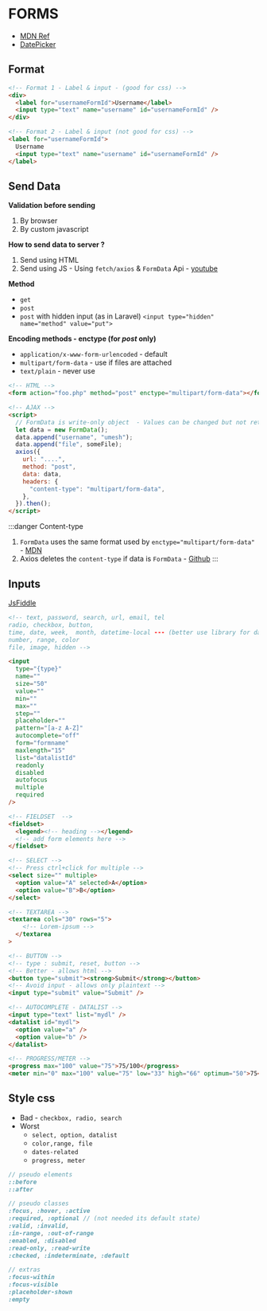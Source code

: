 # FORMS

- [MDN Ref](https://developer.mozilla.org/en-US/docs/Web/HTML/Element/input)
- [DatePicker](https://flatlogic.com/blog/best-javascript-date-picker-libraries/)

## Format

```html
<!-- Format 1 - Label & input - (good for css) -->
<div>
  <label for="usernameFormId">Username</label>
  <input type="text" name="username" id="usernameFormId" />
</div>

<!-- Format 2 - Label & input (not good for css) -->
<label for="usernameFormId">
  Username
  <input type="text" name="username" id="usernameFormId" />
</label>
```

## Send Data

**Validation before sending**

1. By browser
2. By custom javascript

**How to send data to server ?**

1. Send using HTML
2. Send using JS - Using `fetch/axios` & `FormData` Api - [youtube](https://www.youtube.com/watch?v=IAmcCrETKIc)

**Method**

- `get`
- `post`
- `post` with hidden input (as in Laravel) `<input type="hidden" name="method" value="put">`

**Encoding methods - enctype (for _post_ only)**

- `application/x-www-form-urlencoded` - default
- `multipart/form-data` - use if files are attached
- `text/plain` - never use

```html
<!-- HTML -->
<form action="foo.php" method="post" enctype="multipart/form-data"></form>

<!-- AJAX -->
<script>
  // FormData is write-only object  - Values can be changed but not retrieved
  let data = new FormData();
  data.append("username", "umesh");
  data.append("file", someFile);
  axios({
    url: "....",
    method: "post",
    data: data,
    headers: {
      "content-type": "multipart/form-data",
    },
  }).then();
</script>
```

:::danger Content-type

1. `FormData` uses the same format used by `enctype="multipart/form-data"` - [MDN](https://developer.mozilla.org/en-US/docs/Web/API/FormData)
2. Axios deletes the `content-type` if data is `FormData` - [Github](https://github.com/axios/axios/blob/503418718f669fcc674719fd862b355605d7b41f/lib/adapters/xhr.js#L15-L17)
   :::

## Inputs

[JsFiddle](https://jsfiddle.net/h2Lf4vud/1/)

```html
<!-- text, password, search, url, email, tel
radio, checkbox, button, 
time, date, week,  month, datetime-local --- (better use library for dates)
number, range, color
file, image, hidden -->

<input
  type="{type}"
  name=""
  size="50"
  value=""
  min=""
  max=""
  step=""
  placeholder=""
  pattern="[a-z A-Z]"
  autocomplete="off"
  form="formname"
  maxlength="15"
  list="datalistId"
  readonly
  disabled
  autofocus
  multiple
  required
/>

<!-- FIELDSET  -->
<fieldset>
  <legend><!-- heading --></legend>
  <!-- add form elements here -->
</fieldset>

<!-- SELECT -->
<!-- Press ctrl+click for multiple -->
<select size="" multiple>
  <option value="A" selected>A</option>
  <option value="B">B</option>
</select>

<!-- TEXTAREA -->
<textarea cols="30" rows="5">
    <!-- Lorem-ipsum -->
  </textarea
>

<!-- BUTTON -->
<!-- type : submit, reset, button -->
<!-- Better - allows html -->
<button type="submit"><strong>Submit</strong></button>
<!-- Avoid input - allows only plaintext -->
<input type="submit" value="Submit" />

<!-- AUTOCOMPLETE - DATALIST -->
<input type="text" list="mydl" />
<datalist id="mydl">
  <option value="a" />
  <option value="b" />
</datalist>

<!-- PROGRESS/METER -->
<progress max="100" value="75">75/100</progress>
<meter min="0" max="100" value="75" low="33" high="66" optimum="50">75</meter>
```

## Style css

- Bad - `checkbox, radio, search`
- Worst
  - `select, option, datalist`
  - `color,range, file`
  - `dates-related`
  - `progress, meter`

```scss
// pseudo elements
::before
::after

// pseudo classes
:focus, :hover, :active
:required, :optional // (not needed its default state)
:valid, :invalid,
:in-range, :out-of-range
:enabled, :disabled
:read-only, :read-write
:checked, :indeterminate, :default

// extras
:focus-within
:focus-visible
:placeholder-shown
:empty
```

